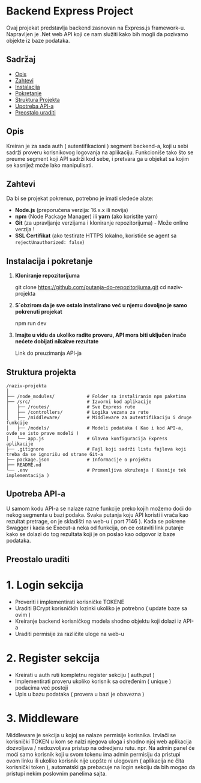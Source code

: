 # Backend Express Project

Ovaj projekat predstavlja backend zasnovan na Express.js framework-u. Napravljen je .Net web API koji ce nam služiti kako bih mogli da pozivamo objekte iz baze podataka.

## Sadržaj

- [Opis](#opis)
- [Zahtevi](#zahtjevi)
- [Instalacija](#instalacija)
- [Pokretanje](#pokretanje)
- [Struktura Projekta](#struktura-projekta)
- [Upotreba API-a](#upotreba-apija)
- [Preostalo uraditi](#preostalo-uraditi)

## Opis

Kreiran je za sada auth ( autentifikacioni ) segment backend-a, koji u sebi sadrži proveru korisnikovog logovanja na aplikaciju.
Funkcioniše tako što se preume segment koji API sadrži kod sebe, i pretvara ga u objekat sa kojim se kasnijež
može lako manipulisati.  

## Zahtevi

Da bi se projekat pokrenuo, potrebno je imati sledeće alate:

- **Node.js** (preporučena verzija: 16.x.x ili novija)
- **npm** (Node Package Manager) ili **yarn** (ako koristite yarn)
- **Git** (za upravljanje verzijama i kloniranje repozitorijuma) - Može online verzija !
- **SSL Certifikat** (ako testirate HTTPS lokalno, koristiće se agent sa `rejectUnauthorized: false`)

## Instalacija i pokretanje

1. **Kloniranje repozitorijuma**

   git clone https://github.com/putanja-do-repozitorijuma.git
   cd naziv-projekta

2. **S`obzirom da je sve ostalo instalirano već u njemu dovoljno je samo pokrenuti projekat**

    npm run dev

3. **Imajte u vidu da ukoliko radite proveru, API mora biti uključen inače nećete dobijati nikakve rezultate**

    Link do preuzimanja API-ja

## Struktura projekta
```
/naziv-projekta
│
├── /node_modules/            # Folder sa instaliranim npm paketima
├── /src/                     # Izvorni kod aplikacije
│   ├── /routes/              # Sve Express rute
│   ├── /controllers/         # Logika vezana za rute
│   ├── /middleware/          # Middleware za autentifikaciju i druge funkcije
│   ├── /models/              # Modeli podataka ( Kao i kod API-a, ovde se isto prave modeli )
│   └── app.js                # Glavna konfiguracija Express aplikacije
├── .gitignore                # Fajl koji sadrži listu fajlova koji treba da se ignorišu od strane Git-a
├── package.json              # Informacije o projektu
├── README.md                 
└── .env                      # Promenljiva okruženja ( Kasnije tek implementacija )
```
## Upotreba API-a

U samom kodu API-a se nalaze razne funkcije preko kojih možemo doći do nekog segmenta u bazi podaka.
Svaka putanja koju API koristi i vraća kao rezultat pretrage, on je skladišti na web-u ( port 7146 ).
Kada se pokrene Swagger i kada se Execut-a neka od funkcija, on ce ostaviti link putanje kako se dolazi do tog rezultata koji je on poslao kao odgovor iz baze podataka.

## Preostalo uraditi

# 1. Login sekcija
- Proveriti i implementirati korisničke TOKENE
- Uraditi BCrypt korisničkih lozinki ukoliko je potrebno ( update baze sa ovim )
- Kreiranje backend korisničkog modela shodno objektu koji dolazi iz API-a
- Uraditi permisije za različite uloge na web-u

# 2. Register sekcija
- Kreirati u auth ruti kompletnu register sekciju ( auth.put )
- Implementirati proveru ukoliko korisnik sa određenim ( unique ) podacima već postoji
- Upis u bazu podataka ( provera u bazi je obavezna )

# 3. Middleware 
Middleware je sekcija u kojoj se nalaze permisije korisnika. Izvlači se korisnički TOKEN u kom se nalzi njegova uloga i shodno njoj web aplikacija dozvoljava / nedozvoljava pristup na odredjenu rutu.
npr. Na admin panel će moći samo korisnik koji u svom tokenu ima admin permisiju da pristupi ovom linku ili ukoliko korisnik nije uopšte ni ulogovam ( aplikacija ne čita korisnički token ), automatski ga prebacuje na login sekciju da bih mogao da pristupi nekim poslovnim panelima sajta.
